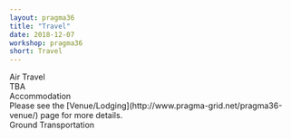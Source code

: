 ```yaml
---
layout: pragma36
title: "Travel"
date: 2018-12-07
workshop: pragma36
short: Travel
---
```


<div class="border36">Air Travel</div>
TBA

<div class="border36">Accommodation</div>
Please see the [Venue/Lodging](http://www.pragma-grid.net/pragma36-venue/) page for more details.

<div class="border36">Ground Transportation</div>


